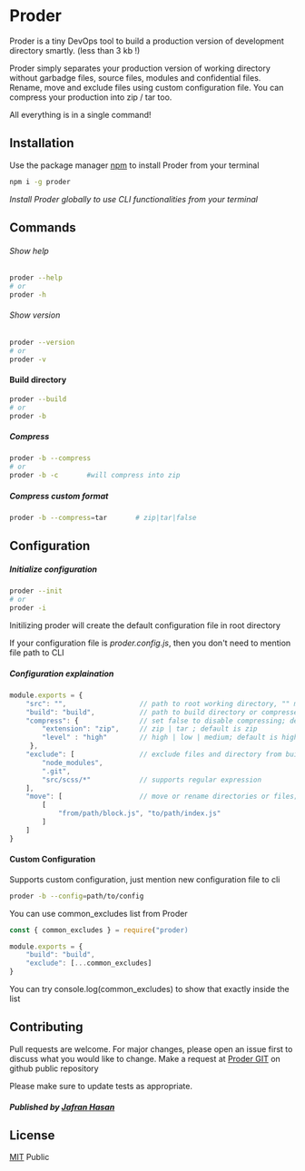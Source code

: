 # Proder

Proder is a tiny DevOps tool to build a production version of development directory smartly. (less than 3 kb !)

Proder simply separates your production version of working directory without garbadge files, source files, modules and confidential files. Rename, move and exclude files using custom configuration file. You can compress your production into zip / tar too. 

All everything is in a single command!

## Installation

Use the package manager [npm](https://www.npmjs.com) to install Proder from your terminal

```bash
npm i -g proder
```
*Install Proder globally to use CLI functionalities from your terminal*

## Commands

###### Show help
```bash
proder --help
# or
proder -h
```

###### Show version
```bash
proder --version
# or
proder -v
```

#### Build directory
```bash
proder --build
# or
proder -b
```

##### Compress
```bash
proder -b --compress
# or
proder -b -c       #will compress into zip
```

##### Compress custom format
```bash
proder -b --compress=tar       # zip|tar|false
```

## Configuration

##### Initialize configuration
```bash
proder --init
# or
proder -i
```
Initilizing proder will create the default configuration file in root directory

If your configuration file is *proder.config.js*, then you don't need to mention file path to CLI


##### Configuration explaination
```javascript
module.exports = {
    "src": "",                  // path to root working directory, "" means current directory; default is ""
    "build": "build",           // path to build directory or compressed file name; default is current directory name
    "compress": {               // set false to disable compressing; default is true
        "extension": "zip",     // zip | tar ; default is zip
        "level" : "high"        // high | low | medium; default is high
     },
    "exclude": [                // exclude files and directory from build; default is []
        "node_modules",
        ".git",
        "src/scss/*"            // supports regular expression
    ],          
    "move": [                   // move or rename directories or files; default is []
        [
            "from/path/block.js", "to/path/index.js"
        ] 
    ]              
}
```
#### Custom Configuration

Supports custom configuration, just mention new configuration file to cli
```bash
proder -b --config=path/to/config
``` 
You can use common_excludes list from Proder

```javascript
const { common_excludes } = require("proder) 

module.exports = { 
    "build": "build",
    "exclude": [...common_excludes]
}
```
You can try console.log(common_excludes) to show that exactly inside the list

## Contributing
Pull requests are welcome. For major changes, please open an issue first to discuss what you would like to change.
Make a request at [Proder GIT](https://github.com/appdets/proder) on github public repository

Please make sure to update tests as appropriate.
##### Published by [Jafran Hasan](https://fb.com/IamJafran) 

## License
[MIT](https://choosealicense.com/licenses/mit/) Public